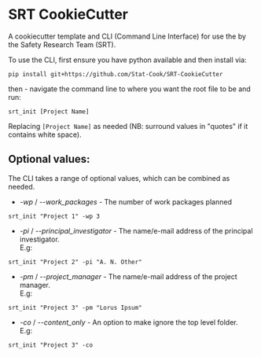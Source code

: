 # SRT CookieCutter

A cookiecutter template and CLI (Command Line Interface) for use the by the Safety Research Team (SRT).

To use the CLI, first ensure you have python available and then install via:

```commandline
pip install git+https://github.com/Stat-Cook/SRT-CookieCutter
```

then - navigate the command line to where you want the root file to be and run:

```
srt_init [Project Name]
```

Replacing `[Project Name]` as needed (NB: surround values in "quotes" if it contains white space).


## Optional values:

The CLI takes a range of optional values, which can be combined as needed.

* *-wp* / *--work_packages* - The number of work packages planned
```
srt_init "Project 1" -wp 3 
```

* *-pi* / *--principal_investigator* - The name/e-mail address of the principal investigator.       
E.g:
```
srt_init "Project 2" -pi "A. N. Other"
```

* *-pm* /  *--project_manager* - The name/e-mail address of the project manager.       
E.g:
```
srt_init "Project 3" -pm "Lorus Ipsum"
```

* *-co* /  *--content_only* - An option to make ignore the top level folder.      
E.g:
```
srt_init "Project 3" -co
```
